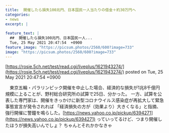 ```yaml
---
title:  開催したら損失100兆円、日本国民一人当たりの借金＋約30万円へ 
categories:
- news
excerpt: |
  
feature_text: |
  ##  開催したら損失100兆円、日本国民一人...
  Tue, 25 May 2021 20:47:54  +0900
feature_image: "https://picsum.photos/2560/600?image=733"
image: "https://picsum.photos/2560/600?image=733"
---
```


[https://rosie.5ch.net/test/read.cgi/liveplus/1621943274/](https://rosie.5ch.net/test/read.cgi/liveplus/1621943274/)
posted on Tue, 25 May 2021 20:47:54  +0900

<!--more-->

　東京五輪・パラリンピック開催を中止した場合、経済的な損失が1兆8千億円規模に上ることが、野村総合研究所の試算で25日、分かった。 一方、試算を公表した専門家は、開催をきっかけに新型コロナウイルス感染症が再拡大して緊急事態宣言が発令されれば 「経済損失の方が（効果より）大きくなる」と指摘、強行開催に警鐘を鳴らした。[https://news.yahoo.co.jp/pickup/6394271](https://news.yahoo.co.jp/pickup/6394271) っていってるけど、つまり開催したほうが損失高いんでしょ？ ちゃんとそれかかなきゃ
